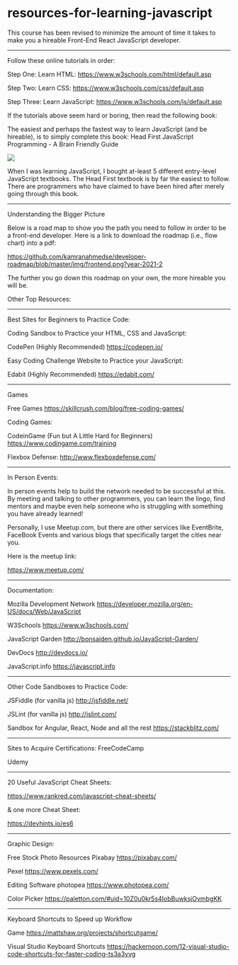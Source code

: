# resources-for-learning-javascript

This course has been revised to minimize the amount of time it takes to make you a hireable Front-End React JavaScript developer.

*****

Follow these online tutorials in order:

Step One: Learn HTML: https://www.w3schools.com/html/default.asp

Step Two: Learn CSS: https://www.w3schools.com/css/default.asp

Step Three: Learn JavaScript: https://www.w3schools.com/js/default.asp

If the tutorials above seem hard or boring, then read the following book:

The easiest and perhaps the fastest way to learn JavaScript (and be hireable), is to simply complete this book: Head First JavaScript Programming - A Brain Friendly Guide

<img src="https://user-images.githubusercontent.com/56224858/127067914-5d9150cd-fa41-42b8-be75-75377050bae0.jpeg"></img>





When I was learning JavaScript, I bought at-least 5 different entry-level JavaScript textbooks. The Head First textbook is by far the easiest to follow. There are programmers who have claimed to have been hired after merely going through this book.

*****


Understanding the Bigger Picture

Below is a road map to show you the path you need to follow in order to be a front-end developer. Here is a link to download the roadmap (i.e., flow chart) into a pdf: 

https://github.com/kamranahmedse/developer-roadmap/blob/master/img/frontend.png?year-2021-2 

The further you go down this roadmap on your own, the more hireable you will be. 

Other Top Resources:

_________________________________

Best Sites for Beginners to Practice Code:

Coding Sandbox to Practice your HTML, CSS and JavaScript:

CodePen (Highly Recommended)
https://codepen.io/

Easy Coding Challenge Website to Practice your JavaScript:

Edabit (Highly Recommended)
https://edabit.com/

________________________________

Games

Free Games
https://skillcrush.com/blog/free-coding-games/

Coding Games:

CodeinGame (Fun but A Little Hard for Beginners)
https://www.codingame.com/training

Flexbox Defense:
http://www.flexboxdefense.com/
_____________________________


In Person Events:

In person events help to build the network needed to be successful at this. By meeting and talking to other programmers, you can learn the lingo, find mentors and maybe even help someone who is struggling with something you have already learned!

Personally, I use Meetup.com, but there are other services like EventBrite, FaceBook Events and various blogs that specifically target the cities near you.

Here is the meetup link:

https://www.meetup.com/

________________________________

Documentation:

Mozilla Development Network
https://developer.mozilla.org/en-US/docs/Web/JavaScript

W3Schools
https://www.w3schools.com/

JavaScript Garden
http://bonsaiden.github.io/JavaScript-Garden/

DevDocs
http://devdocs.io/

JavaScript.info
https://javascript.info


________________________________

Other Code Sandboxes to Practice Code:
 
JSFiddle (for vanilla js)
http://jsfiddle.net/

JSLint (for vanilla js)
http://jslint.com/

Sandbox for Angular, React, Node and all the rest
https://stackblitz.com/
 
________________________________

Sites to Acquire Certifications:
FreeCodeCamp

Udemy

________________________________

20 Useful JavaScript Cheat Sheets:

https://www.rankred.com/javascript-cheat-sheets/

& one more Cheat Sheet:

https://devhints.io/es6
_________________________________

Graphic Design:

Free Stock Photo Resources
Pixabay
            https://pixabay.com/

Pexel
            https://www.pexels.com/

Editing Software
photopea
https://www.photopea.com/

Color Picker
https://paletton.com/#uid=10Z0u0kr5s4IobBuwksjOvmbgKK

_________________________________

Keyboard Shortcuts to Speed up Workflow

Game
https://mattshaw.org/projects/shortcutgame/

Visual Studio Keyboard Shortcuts
https://hackernoon.com/12-visual-studio-code-shortcuts-for-faster-coding-ts3a3yvg
